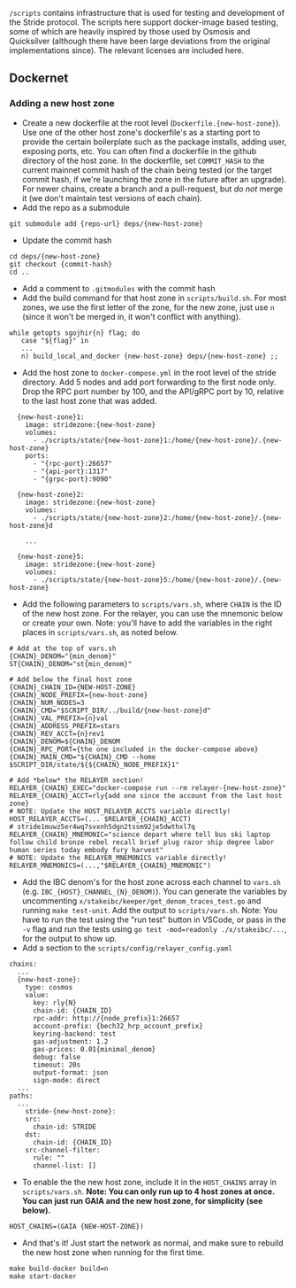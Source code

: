 `/scripts` contains infrastructure that is used for testing and development of the Stride protocol. The scripts here support docker-image based testing, some of which are heavily inspired by those used by Osmosis and Quicksilver (although there have been large deviations from the original implementations since). The relevant licenses are included here.

## Dockernet
### Adding a new host zone
* Create a new dockerfile at the root level (`Dockerfile.{new-host-zone}`). Use one of the other host zone's dockerfile's as a starting port to provide the certain boilerplate such as the package installs, adding user, exposing ports, etc. You can often find a dockerfile in the github directory of the host zone. In the dockerfile, set `COMMIT_HASH` to the current mainnet commit hash of the chain being tested (or the target commit hash, if we're launching the zone in the future after an upgrade). For newer chains, create a branch and a pull-request, but *do not* merge it (we don't maintain test versions of each chain).
* Add the repo as a submodule
```
git submodule add {repo-url} deps/{new-host-zone}
```
* Update the commit hash
```
cd deps/{new-host-zone}
git checkout {commit-hash}
cd ..
```
* Add a comment to `.gitmodules` with the commit hash
* Add the build command for that host zone in `scripts/build.sh`. For most zones, we use the first letter of the zone, for the new zone, just use `n` (since it won't be merged in, it won't conflict with anything).
```
while getopts sgojhir{n} flag; do
   case "${flag}" in
   ...
   n) build_local_and_docker {new-host-zone} deps/{new-host-zone} ;;  
```
* Add the host zone to `docker-compose.yml` in the root level of the stride directory. Add 5 nodes and add port forwarding to the first node only. Drop the RPC port number by 100, and the API/gRPC port by 10, relative to the last host zone that was added.
```
  {new-host-zone}1:
    image: stridezone:{new-host-zone}
    volumes:
      - ./scripts/state/{new-host-zone}1:/home/{new-host-zone}/.{new-host-zone}
    ports:
      - "{rpc-port}:26657"
      - "{api-port}:1317"
      - "{grpc-port}:9090"

  {new-host-zone}2:
    image: stridezone:{new-host-zone}
    volumes:
      - ./scripts/state/{new-host-zone}2:/home/{new-host-zone}/.{new-host-zone}d

    ...

  {new-host-zone}5:
    image: stridezone:{new-host-zone}
    volumes:
      - ./scripts/state/{new-host-zone}5:/home/{new-host-zone}/.{new-host-zone}
```
* Add the following parameters to `scripts/vars.sh`, where `CHAIN` is the ID of the new host zone. For the relayer, you can use the mnemonic below or create your own. Note: you'll have to add the variables in the right places in `scripts/vars.sh`, as noted below.
```
# Add at the top of vars.sh
{CHAIN}_DENOM="{min_denom}"
ST{CHAIN}_DENOM="st{min_denom}"

# Add below the final host zone
{CHAIN}_CHAIN_ID={NEW-HOST-ZONE}
{CHAIN}_NODE_PREFIX={new-host-zone}
{CHAIN}_NUM_NODES=3
{CHAIN}_CMD="$SCRIPT_DIR/../build/{new-host-zone}d"
{CHAIN}_VAL_PREFIX={n}val
{CHAIN}_ADDRESS_PREFIX=stars
{CHAIN}_REV_ACCT={n}rev1
{CHAIN}_DENOM=${CHAIN}_DENOM
{CHAIN}_RPC_PORT={the one included in the docker-compose above}
{CHAIN}_MAIN_CMD="${CHAIN}_CMD --home $SCRIPT_DIR/state/${${CHAIN}_NODE_PREFIX}1"

# Add *below* the RELAYER section!
RELAYER_{CHAIN}_EXEC="docker-compose run --rm relayer-{new-host-zone}"
RELAYER_{CHAIN}_ACCT=rly{add one since the account from the last host zone}
# NOTE: Update the HOST_RELAYER_ACCTS variable directly!
HOST_RELAYER_ACCTS=(... $RELAYER_{CHAIN}_ACCT)
# stride1muwz5er4wq7svxnh5dgn2tssm92je5dwthxl7q
RELAYER_{CHAIN}_MNEMONIC="science depart where tell bus ski laptop follow child bronze rebel recall brief plug razor ship degree labor human series today embody fury harvest"
# NOTE: Update the RELAYER_MNEMONICS variable directly!
RELAYER_MNEMONICS=(...,"$RELAYER_{CHAIN}_MNEMONIC")

```
* Add the IBC denom's for the host zone across each channel to `vars.sh` (e.g. `IBC_{HOST}_CHANNEL_{N}_DENOM)`). You can generate the variables by uncommenting `x/stakeibc/keeper/get_denom_traces_test.go` and running `make test-unit`. Add the output to `scripts/vars.sh`. Note: You have to run the test using the "run test" button in VSCode, or pass in the `-v` flag and run the tests using `go test -mod=readonly ./x/stakeibc/...`, for the output to show up.
* Add a section to the `scripts/config/relayer_config.yaml`
```
chains:
  ...
  {new-host-zone}:
    type: cosmos
    value:
      key: rly{N}
      chain-id: {CHAIN_ID}
      rpc-addr: http://{node_prefix}1:26657
      account-prefix: {bech32_hrp_account_prefix}
      keyring-backend: test
      gas-adjustment: 1.2
      gas-prices: 0.01{minimal_denom}
      debug: false
      timeout: 20s
      output-format: json
      sign-mode: direct
  ...
paths:
  ...
    stride-{new-host-zone}:
    src:
      chain-id: STRIDE
    dst:
      chain-id: {CHAIN_ID}
    src-channel-filter:
      rule: ""
      channel-list: []
```
* To enable the the new host zone, include it in the `HOST_CHAINS` array in `scripts/vars.sh`. **Note: You can only run up to 4 host zones at once. You can just run GAIA and the new host zone, for simplicity (see below).**
```
HOST_CHAINS=(GAIA {NEW-HOST-ZONE})
```
* And that's it! Just start the network as normal, and make sure to rebuild the new host zone when running for the first time. 
```
make build-docker build=n
make start-docker
```
